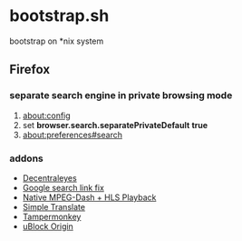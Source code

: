 # bootstrap.sh
bootstrap on *nix system

## Firefox ##

### separate search engine in private browsing mode ###

1. <about:config>
2. set **browser.search.separatePrivateDefault** **true**
3. <about:preferences#search>

### addons ###
- [Decentraleyes](https://addons.mozilla.org/en-US/firefox/addon/decentraleyes/)
- [Google search link fix](https://addons.mozilla.org/en-US/firefox/addon/google-search-link-fix/)
- [Native MPEG-Dash + HLS Playback](https://addons.mozilla.org/en-US/firefox/addon/native-mpeg-dash-hls-playback/)
- [Simple Translate](https://addons.mozilla.org/en-US/firefox/addon/simple-translate/)
- [Tampermonkey](https://addons.mozilla.org/en-US/firefox/addon/tampermonkey/)
- [uBlock Origin](https://addons.mozilla.org/en-US/firefox/addon/ublock-origin/)

